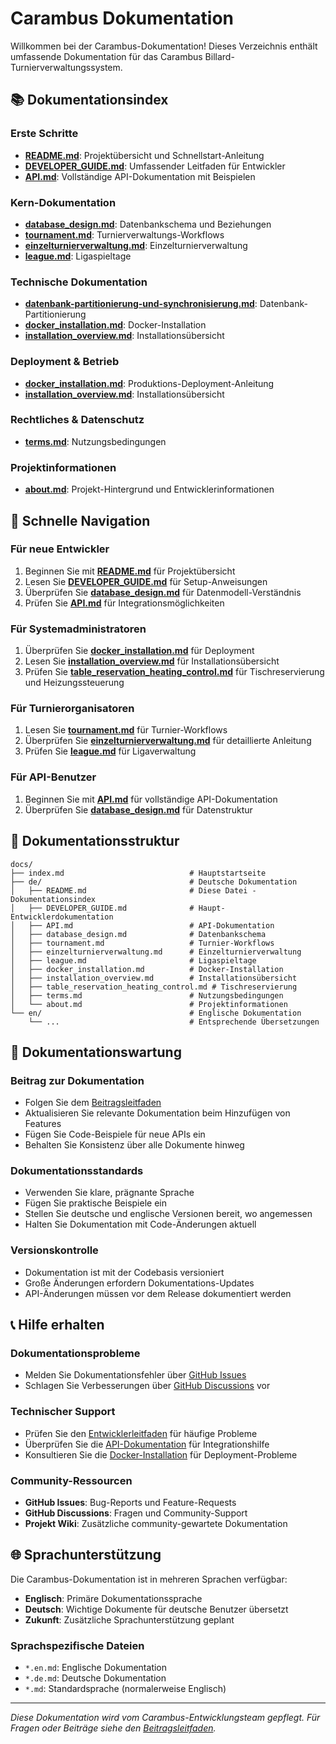 # Carambus Dokumentation

Willkommen bei der Carambus-Dokumentation! Dieses Verzeichnis enthält umfassende Dokumentation für das Carambus Billard-Turnierverwaltungssystem.

## 📚 Dokumentationsindex

### Erste Schritte
- **[README.md](README.md)**: Projektübersicht und Schnellstart-Anleitung
- **[DEVELOPER_GUIDE.md](DEVELOPER_GUIDE.md)**: Umfassender Leitfaden für Entwickler
- **[API.md](API.md)**: Vollständige API-Dokumentation mit Beispielen

### Kern-Dokumentation
- **[database_design.md](database_design.md)**: Datenbankschema und Beziehungen
- **[tournament.md](tournament.md)**: Turnierverwaltungs-Workflows
- **[einzelturnierverwaltung.md](einzelturnierverwaltung.md)**: Einzelturnierverwaltung
- **[league.md](league.md)**: Ligaspieltage

### Technische Dokumentation
- **[datenbank-partitionierung-und-synchronisierung.md](datenbank-partitionierung-und-synchronisierung.md)**: Datenbank-Partitionierung
- **[docker_installation.md](docker_installation.md)**: Docker-Installation
- **[installation_overview.md](installation_overview.md)**: Installationsübersicht

### Deployment & Betrieb
- **[docker_installation.md](docker_installation.md)**: Produktions-Deployment-Anleitung
- **[installation_overview.md](installation_overview.md)**: Installationsübersicht

### Rechtliches & Datenschutz
- **[terms.md](terms.md)**: Nutzungsbedingungen

### Projektinformationen
- **[about.md](about.md)**: Projekt-Hintergrund und Entwicklerinformationen

## 🎯 Schnelle Navigation

### Für neue Entwickler
1. Beginnen Sie mit **[README.md](README.md)** für Projektübersicht
2. Lesen Sie **[DEVELOPER_GUIDE.md](DEVELOPER_GUIDE.md)** für Setup-Anweisungen
3. Überprüfen Sie **[database_design.md](database_design.md)** für Datenmodell-Verständnis
4. Prüfen Sie **[API.md](API.md)** für Integrationsmöglichkeiten

### Für Systemadministratoren
1. Überprüfen Sie **[docker_installation.md](docker_installation.md)** für Deployment
2. Lesen Sie **[installation_overview.md](installation_overview.md)** für Installationsübersicht
3. Prüfen Sie **[table_reservation_heating_control.md](table_reservation_heating_control.md)** für Tischreservierung und Heizungssteuerung

### Für Turnierorganisatoren
1. Lesen Sie **[tournament.md](tournament.md)** für Turnier-Workflows
2. Überprüfen Sie **[einzelturnierverwaltung.md](einzelturnierverwaltung.md)** für detaillierte Anleitung
3. Prüfen Sie **[league.md](league.md)** für Ligaverwaltung

### Für API-Benutzer
1. Beginnen Sie mit **[API.md](API.md)** für vollständige API-Dokumentation
2. Überprüfen Sie **[database_design.md](database_design.md)** für Datenstruktur

## 📖 Dokumentationsstruktur

```
docs/
├── index.md                            # Hauptstartseite
├── de/                                 # Deutsche Dokumentation
│   ├── README.md                       # Diese Datei - Dokumentationsindex
│   ├── DEVELOPER_GUIDE.md              # Haupt-Entwicklerdokumentation
│   ├── API.md                          # API-Dokumentation
│   ├── database_design.md              # Datenbankschema
│   ├── tournament.md                   # Turnier-Workflows
│   ├── einzelturnierverwaltung.md      # Einzelturnierverwaltung
│   ├── league.md                       # Ligaspieltage
│   ├── docker_installation.md          # Docker-Installation
│   ├── installation_overview.md        # Installationsübersicht
│   ├── table_reservation_heating_control.md # Tischreservierung
│   ├── terms.md                        # Nutzungsbedingungen
│   └── about.md                        # Projektinformationen
└── en/                                 # Englische Dokumentation
    └── ...                             # Entsprechende Übersetzungen
```

## 🔄 Dokumentationswartung

### Beitrag zur Dokumentation
- Folgen Sie dem [Beitragsleitfaden](DEVELOPER_GUIDE.md#mitwirken)
- Aktualisieren Sie relevante Dokumentation beim Hinzufügen von Features
- Fügen Sie Code-Beispiele für neue APIs ein
- Behalten Sie Konsistenz über alle Dokumente hinweg

### Dokumentationsstandards
- Verwenden Sie klare, prägnante Sprache
- Fügen Sie praktische Beispiele ein
- Stellen Sie deutsche und englische Versionen bereit, wo angemessen
- Halten Sie Dokumentation mit Code-Änderungen aktuell

### Versionskontrolle
- Dokumentation ist mit der Codebasis versioniert
- Große Änderungen erfordern Dokumentations-Updates
- API-Änderungen müssen vor dem Release dokumentiert werden

## 📞 Hilfe erhalten

### Dokumentationsprobleme
- Melden Sie Dokumentationsfehler über [GitHub Issues](https://github.com/your-username/carambus/issues)
- Schlagen Sie Verbesserungen über [GitHub Discussions](https://github.com/your-username/carambus/discussions) vor

### Technischer Support
- Prüfen Sie den [Entwicklerleitfaden](DEVELOPER_GUIDE.md) für häufige Probleme
- Überprüfen Sie die [API-Dokumentation](API.md) für Integrationshilfe
- Konsultieren Sie die [Docker-Installation](docker_installation.md) für Deployment-Probleme

### Community-Ressourcen
- **GitHub Issues**: Bug-Reports und Feature-Requests
- **GitHub Discussions**: Fragen und Community-Support
- **Projekt Wiki**: Zusätzliche community-gewartete Dokumentation

## 🌐 Sprachunterstützung

Die Carambus-Dokumentation ist in mehreren Sprachen verfügbar:

- **Englisch**: Primäre Dokumentationssprache
- **Deutsch**: Wichtige Dokumente für deutsche Benutzer übersetzt
- **Zukunft**: Zusätzliche Sprachunterstützung geplant

### Sprachspezifische Dateien
- `*.en.md`: Englische Dokumentation
- `*.de.md`: Deutsche Dokumentation
- `*.md`: Standardsprache (normalerweise Englisch)

---

*Diese Dokumentation wird vom Carambus-Entwicklungsteam gepflegt. Für Fragen oder Beiträge siehe den [Beitragsleitfaden](DEVELOPER_GUIDE.md#mitwirken).* 